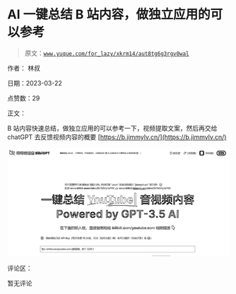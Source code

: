 # AI 一键总结 B 站内容，做独立应用的可以参考

> 原文：[`www.yuque.com/for_lazy/xkrm14/aut8tg6g3rgv0wal`](https://www.yuque.com/for_lazy/xkrm14/aut8tg6g3rgv0wal)

作者： 林叔

日期：2023-03-22

点赞数：29

正文：

B 站内容快速总结，做独立应用的可以参考一下，视频提取文案，然后再交给 chatGPT 去反馈视频内容的概要 [https://b.jimmylv.cn/](https://b.jimmylv.cn/)

![](img/27c7b2ec9a0e9905cbc32839533aa24d.png)

评论区：

暂无评论


